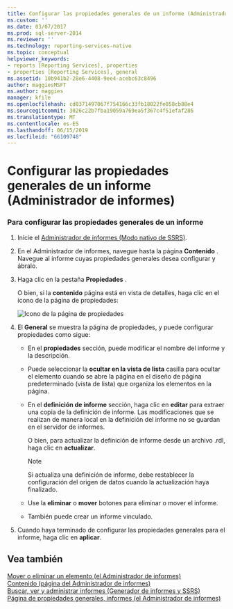 ```yaml
---
title: Configurar las propiedades generales de un informe (Administrador de informes) | Microsoft Docs
ms.custom: ''
ms.date: 03/07/2017
ms.prod: sql-server-2014
ms.reviewer: ''
ms.technology: reporting-services-native
ms.topic: conceptual
helpviewer_keywords:
- reports [Reporting Services], properties
- properties [Reporting Services], general
ms.assetid: 10b941b2-28e6-4408-9ee4-acebc63c8496
author: maggiesMSFT
ms.author: maggies
manager: kfile
ms.openlocfilehash: cd0371497067f754166c33fb18022fe058cb88e4
ms.sourcegitcommit: 3026c22b7fba19059a769ea5f367c4f51efaf286
ms.translationtype: MT
ms.contentlocale: es-ES
ms.lasthandoff: 06/15/2019
ms.locfileid: "66109748"
---
```

# <a name="configure-general-properties-for-a-report-report-manager"></a>Configurar las propiedades generales de un informe (Administrador de informes)
    
### <a name="to-configure-general-report-properties"></a>Para configurar las propiedades generales de un informe  
  
1.  Inicie el [Administrador de informes &#40;Modo nativo de SSRS&#41;](../../2014/reporting-services/report-manager-ssrs-native-mode.md).  
  
2.  En el Administrador de informes, navegue hasta la página **Contenido** . Navegue al informe cuyas propiedades generales desea configurar y ábralo.  
  
3.  Haga clic en la pestaña **Propiedades** .  
  
     O bien, si la **contenido** página está en vista de detalles, haga clic en el icono de la página de propiedades:  
  
     ![Icono de la página de propiedades](media/prop.gif "icono de la página de propiedades")  
  
4.  El **General** se muestra la página de propiedades, y puede configurar propiedades como sigue:  
  
    -   En el **propiedades** sección, puede modificar el nombre del informe y la descripción.  
  
    -   Puede seleccionar la **ocultar en la vista de lista** casilla para ocultar el elemento cuando se abre la página en el diseño de página predeterminado (vista de lista) que organiza los elementos en la página.  
  
    -   En el **definición de informe** sección, haga clic en **editar** para extraer una copia de la definición de informe. Las modificaciones que se realizan de manera local en la definición del informe no se guardan en el servidor de informes.  
  
         O bien, para actualizar la definición de informe desde un archivo .rdl, haga clic en **actualizar**.  
  
        > [!NOTE]  
        >  Si actualiza una definición de informe, debe restablecer la configuración del origen de datos cuando la actualización haya finalizado.  
  
    -   Use la **eliminar** o **mover** botones para eliminar o mover el informe.  
  
    -   También puede crear un informe vinculado.  
  
5.  Cuando haya terminado de configurar las propiedades generales para el informe, haga clic en **aplicar**.  
  
## <a name="see-also"></a>Vea también  
 [Mover o eliminar un elemento &#40;el Administrador de informes&#41;](report-server/move-or-delete-an-item-report-manager.md)   
 [Contenido &#40;página del Administrador de informes&#41;](../../2014/reporting-services/contents-page-report-manager.md)   
 [Buscar, ver y administrar informes &#40;Generador de informes y SSRS&#41;](report-builder/finding-viewing-and-managing-reports-report-builder-and-ssrs.md)   
 [Página de propiedades generales, informes &#40;el Administrador de informes&#41;](../../2014/reporting-services/general-properties-page-reports-report-manager.md)  
  
  
